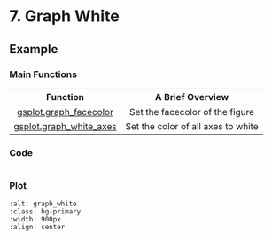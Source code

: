 # 7. Graph White

## Example

### Main Functions

| Function                                                        | A Brief Overview                   |
| :---:                                                           | :-------:                          |
| [gsplot.graph_facecolor](#gsplot.style.graph.graph_facecolor)   | Set the facecolor of the figure    |
| [gsplot.graph_white_axes](#gsplot.style.graph.graph_white_axes) | Set the color of all axes to white |

### Code

```{literalinclude} ../../../demo/7_graph_white/graph_white.py
```

### Plot

```{image} ../../../demo/7_graph_white/graph_white.png
:alt: graph_white
:class: bg-primary
:width: 900px
:align: center
```

